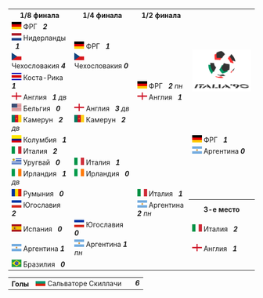 <!--2021-09-20 01:30:04-->
<table class="p">
<tr>
  <th class=mb>1/8 финала</th>
  <th>1/4 финала</th>
  <th>1/2 финала</th>
  <td rowspan=8 align=center valign=center><img src="1990_FIFA_World_Cup.svg" width="178px"></td>
</tr>
<tr>
  <td class="col mt bb"><img width="20px" src="de.svg"> ФРГ <b> &nbsp; <i>2</i></b>
  <td>&nbsp;</td>
  <td>&nbsp;</td>
</tr>
<tr>
  <td class="col mb br"><img width="20px" src="nl.svg"> Нидерланды <b> &nbsp; <i>1</i></b>
  <td valign=bottom class="col bb"><img width="20px" src="de.svg"> ФРГ <b> &nbsp; <i>1</i></b>
  <td>&nbsp;</td>
</tr>
<tr>
  <td class="col mt bb br"><img width="20px" src="cz.svg"> Чехословакия <b><i>4</i></b>
  <td valign=top class="col br"><img width="20px" src="cz.svg"> Чехословакия <b><i>0</i></b>
  <td>&nbsp;</td>
</tr>
<tr>
  <td class="col mb"><img width="20px" src="cr.svg"> Коста-Рика <b> &nbsp; <i>1</i></b>
  <td class=br>&nbsp;</td>
  <td valign=bottom class="col bb"><img width="20px" src="de.svg"> ФРГ <b> &nbsp; <i>2</i></b><i> пн</i>
</tr>
<tr>
  <td class="col mt bb"><img width="20px" src="gb-eng.svg"> Англия <b> &nbsp; <i>1</i></b><i> дв</i>
  <td class=br>&nbsp;</td>
  <td valign=top class="col br"><img width="20px" src="gb-eng.svg"> Англия <b> &nbsp; <i>1</i></b>
</tr>
<tr>
  <td class="col mb br"><img width="20px" src="us.svg"> Бельгия <b> &nbsp; <i>0</i></b>
  <td valign=bottom class="col bb br"><img width="20px" src="gb-eng.svg"> Англия <b> &nbsp; <i>3</i></b><i> дв</i>
  <td class=br>&nbsp;</td>
</tr>
<tr>
  <td class="col mt bb br"><img width="20px" src="cm.svg"> Камерун <b> &nbsp; <i>2</i></b><i> дв</i>
  <td valign=top class=col><img width="20px" src="cm.svg"> Камерун <b> &nbsp; <i>2</i></b>
  <td class=br>&nbsp;</td>
</tr>
<tr>
  <td class="col mb"><img width="20px" src="co.svg"> Колумбия <b> &nbsp; <i>1</i></b>
  <td>&nbsp;</td>
  <td class=br>&nbsp;</td>
  <td valign=bottom class="col bb"><img width="20px" src="de.svg"> ФРГ <b> &nbsp; <i>1</i></b>
</tr>
<tr>
  <td class="col mt bb"><img width="20px" src="it.svg"> Италия <b> &nbsp; <i>2</i></b>
  <td>&nbsp;</td>
  <td class=br>&nbsp;</td>
  <td valign=top class=col><img width="20px" src="ar.svg"> Аргентина <b><i>0</i></b>
</tr>
<tr>
  <td class="col mb br"><img width="20px" src="uy.svg"> Уругвай <b> &nbsp; <i>0</i></b>
  <td valign=bottom class="col bb"><img width="20px" src="it.svg"> Италия <b> &nbsp; <i>1</i></b>
  <td class=br>&nbsp;</td>
  <td>&nbsp;</td>
</tr>
<tr>
  <td class="col mt bb br"><img width="20px" src="ie.svg"> Ирландия <b> &nbsp; <i>1</i></b><i> дв</i>
  <td valign=top class="col br"><img width="20px" src="ie.svg"> Ирландия <b> &nbsp; <i>0</i></b>
  <td class=br>&nbsp;</td>
  <td>&nbsp;</td>
</tr>
<tr>
  <td class="col mb"><img width="20px" src="ro.svg"> Румыния <b> &nbsp; <i>0</i></b>
  <td class=br>&nbsp;</td>
  <td valign=bottom class="col bb br"><img width="20px" src="it.svg"> Италия <b> &nbsp; <i>1</i></b>
  <td>&nbsp;</td>
</tr>
<tr>
  <td class="col mt bb"><img width="20px" src="ju.svg"> Югославия <b> &nbsp; <i>2</i></b>
  <td class=br>&nbsp;</td>
  <td valign=top class="col br"><img width="20px" src="ar.svg"> Аргентина <b><i>2</i></b><i> пн</i>
  <th>3-е место</th>
</tr>
<tr>
  <td class="col mb br"><img width="20px" src="es.svg"> Испания <b> &nbsp; <i>0</i></b>
  <td valign=bottom class="col bb br"><img width="20px" src="ju.svg"> Югославия <b> &nbsp; <i>0</i></b>
  <td class=br>&nbsp;</td>
  <td class="col mt bb"><img width="20px" src="it.svg"> Италия <b> &nbsp; <i>2</i></b>
</tr>
<tr>
  <td class="col mt bb br"><img width="20px" src="ar.svg"> Аргентина <b><i>1</i></b>
  <td valign=top class=col><img width="20px" src="ar.svg"> Аргентина <b><i>1</i></b><i> пн</i>
  <td>&nbsp;</td>
  <td class="col mb"><img width="20px" src="gb-eng.svg"> Англия <b> &nbsp; <i>1</i></b>
</tr>
<tr>
  <td class=col><img width="20px" src="br.svg"> Бразилия <b> &nbsp; <i>0</i></b>
  <td>&nbsp;</td>
  <td>&nbsp;</td>
  <td>&nbsp;</td>
</tr>
</table>
<p>
<table class=p>
<tr>
  <th class=col> Голы </th>
  <td class="col nowrap"><img width="20px" src="bg.svg"> Сальваторе Скиллачи </td>
  <td valign=top>&emsp;<b><i>6</i></b></td>
</tr>
</table>
